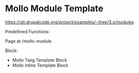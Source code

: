 # Mollo Module Template

https://git.drupalcode.org/project/examples/-/tree/3.x/modules


Predefined Functions:

Page at /mollo-module

Block:
- Mollo Twig Template Block
- Mollo Inline Template Block
